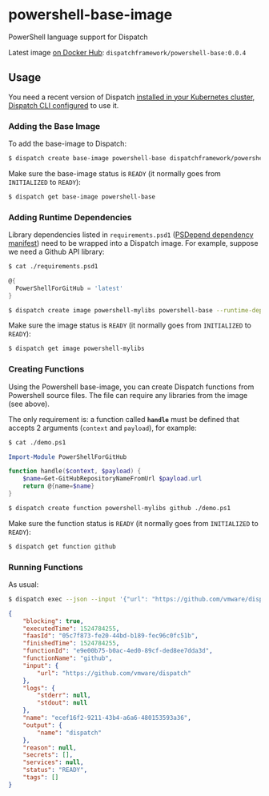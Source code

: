 # powershell-base-image
PowerShell language support for Dispatch

Latest image [on Docker Hub](https://hub.docker.com/r/dispatchframework/powershell-base/): `dispatchframework/powershell-base:0.0.4`

## Usage

You need a recent version of Dispatch [installed in your Kubernetes cluster, Dispatch CLI configured](https://vmware.github.io/dispatch/documentation/guides/quickstart) to use it.

### Adding the Base Image

To add the base-image to Dispatch:
```bash
$ dispatch create base-image powershell-base dispatchframework/powershell-base:0.0.4
```

Make sure the base-image status is `READY` (it normally goes from `INITIALIZED` to `READY`):
```bash
$ dispatch get base-image powershell-base
```

### Adding Runtime Dependencies

Library dependencies listed in `requirements.psd1` ([PSDepend dependency manifest](https://github.com/RamblingCookieMonster/PSDepend)) need to be wrapped into a Dispatch image. For example, suppose we need a Github API library:

```bash
$ cat ./requirements.psd1
```
```powershell
@{
  PowerShellForGitHub = 'latest'
}
```
```bash
$ dispatch create image powershell-mylibs powershell-base --runtime-deps ./requirements.psd1
```

Make sure the image status is `READY` (it normally goes from `INITIALIZED` to `READY`):
```bash
$ dispatch get image powershell-mylibs
```


### Creating Functions

Using the Powershell base-image, you can create Dispatch functions from Powershell source files. The file can require any libraries from the image (see above).

The only requirement is: a function called **`handle`** must be defined that accepts 2 arguments (`context` and `payload`), for example:  
```bash
$ cat ./demo.ps1
```
```powershell
Import-Module PowerShellForGitHub

function handle($context, $payload) {
    $name=Get-GitHubRepositoryNameFromUrl $payload.url
    return @{name=$name}
}
```

```bash
$ dispatch create function powershell-mylibs github ./demo.ps1
```

Make sure the function status is `READY` (it normally goes from `INITIALIZED` to `READY`):
```bash
$ dispatch get function github
```

### Running Functions

As usual:

```bash
$ dispatch exec --json --input '{"url": "https://github.com/vmware/dispatch"}' --wait github
```
```json
{
    "blocking": true,
    "executedTime": 1524784255,
    "faasId": "05c7f873-fe20-44bd-b189-fec96c0fc51b",
    "finishedTime": 1524784255,
    "functionId": "e9e00b75-b0ac-4ed0-89cf-ded8ee7dda3d",
    "functionName": "github",
    "input": {
        "url": "https://github.com/vmware/dispatch"
    },
    "logs": {
        "stderr": null,
        "stdout": null
    },
    "name": "ecef16f2-9211-43b4-a6a6-480153593a36",
    "output": {
        "name": "dispatch"
    },
    "reason": null,
    "secrets": [],
    "services": null,
    "status": "READY",
    "tags": []
}
```
